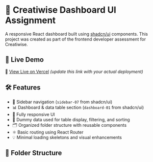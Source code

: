 # 🧩 Creatiwise Dashboard UI Assignment

A responsive React dashboard built using [shadcn/ui](https://ui.shadcn.com/blocks) components. This project was created as part of the frontend developer assessment for Creatiwise.

## 🚀 Live Demo

🔗 [View Live on Vercel](https://creatiwise-dashboard.vercel.app) *(update this link with your actual deployment)*

## 🛠️ Features

- 📌 Sidebar navigation (`sidebar-07` from shadcn/ui)
- 📊 Dashboard & data table section (`dashboard-01` from shadcn/ui)
- 📱 Fully responsive UI
- 🧪 Dummy data used for table display, filtering, and sorting
- 🗂️ Organized folder structure with reusable components
- ⚛️ Basic routing using React Router
- 💡 Minimal loading skeletons and visual enhancements

## 📂 Folder Structure

